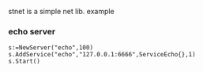 stnet is a simple net lib.
example
### echo server
```
s:=NewServer("echo",100)
s.AddService("echo","127.0.0.1:6666",ServiceEcho{},1)
s.Start()
```
